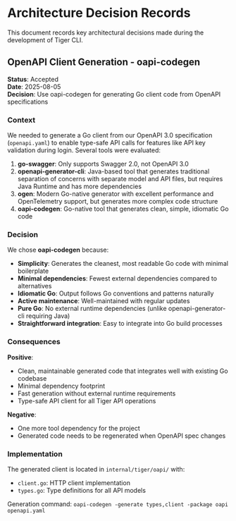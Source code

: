 # Architecture Decision Records

This document records key architectural decisions made during the development of Tiger CLI.

## OpenAPI Client Generation - oapi-codegen

**Status**: Accepted  
**Date**: 2025-08-05  
**Decision**: Use oapi-codegen for generating Go client code from OpenAPI specifications

### Context

We needed to generate a Go client from our OpenAPI 3.0 specification (`openapi.yaml`) to enable type-safe API calls for features like API key validation during login. Several tools were evaluated:

1. **go-swagger**: Only supports Swagger 2.0, not OpenAPI 3.0
2. **openapi-generator-cli**: Java-based tool that generates traditional separation of concerns with separate model and API files, but requires Java Runtime and has more dependencies
3. **ogen**: Modern Go-native generator with excellent performance and OpenTelemetry support, but generates more complex code structure
4. **oapi-codegen**: Go-native tool that generates clean, simple, idiomatic Go code

### Decision

We chose **oapi-codegen** because:

- **Simplicity**: Generates the cleanest, most readable Go code with minimal boilerplate
- **Minimal dependencies**: Fewest external dependencies compared to alternatives
- **Idiomatic Go**: Output follows Go conventions and patterns naturally
- **Active maintenance**: Well-maintained with regular updates
- **Pure Go**: No external runtime dependencies (unlike openapi-generator-cli requiring Java)
- **Straightforward integration**: Easy to integrate into Go build processes

### Consequences

**Positive**:
- Clean, maintainable generated code that integrates well with existing Go codebase
- Minimal dependency footprint
- Fast generation without external runtime requirements
- Type-safe API client for all Tiger API operations

**Negative**:
- One more tool dependency for the project
- Generated code needs to be regenerated when OpenAPI spec changes

### Implementation

The generated client is located in `internal/tiger/oapi/` with:
- `client.go`: HTTP client implementation
- `types.go`: Type definitions for all API models

Generation command: `oapi-codegen -generate types,client -package oapi openapi.yaml`